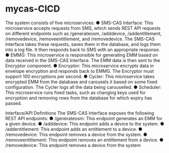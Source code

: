 # mycas-CICD
The system consists of five microservices:
● SMS-CAS Interface: This microservice accepts requests from SMS, which
sends REST API requests on different endpoints such as /generateosm,
/adddevice, /addentitlement, /removedevice, /removeentitlement,
and /removedevice. The SMS-CAS Interface takes these requests, saves
them in the database, and logs them into a log file. It then responds back
to SMS with an appropriate response.
● EMMG: This microservice is responsible for generating EMM based on
data received in the SMS-CAS Interface. The EMM data is then sent to
the Encryptor component.
● Encryptor: This microservice encrypts data in envelope encryption and
responds back to EMMG. The Encryptor must support 100 encryptions per
second.
● Cycler: This microservice takes encrypted EMM from the database and
carousels it based on some fixed configuration. The Cycler logs all the
data being carouselled.
● Scheduler: This microservice runs fixed tasks, such as changing keys
used for encryption and removing rows from the database for which expiry
has passed.

Interface/API Definitions
The SMS-CAS Interface exposes the following REST API endpoints:
● /generateosm: This endpoint generates an EMM for a given device.
● /adddevice: This endpoint adds a device to the system.
● /addentitlement: This endpoint adds an entitlement to a device.
● /removedevice: This endpoint removes a device from the system.
● /removeentitlement: This endpoint removes an entitlement from a
device.
● /removedevice: This endpoint removes a device from the system
